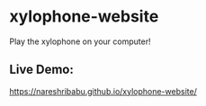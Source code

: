 # xylophone-website
Play the xylophone on your computer!

## Live Demo:
https://nareshribabu.github.io/xylophone-website/
